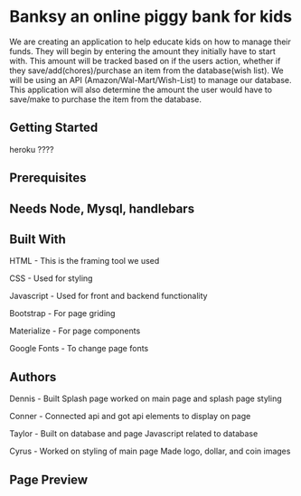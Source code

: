 <h1>Banksy an online piggy bank for kids</h1>

<p>We are creating an application to help educate kids on how to manage their funds. They will begin by entering the amount they initially have to start with. This amount will be tracked based on if the users action, whether if they save/add(chores)/purchase an item from the database(wish list). We will be using an API (Amazon/Wal-Mart/Wish-List) to manage our database. This application will also determine the amount the user would have to save/make to purchase the item from the database.</p>

<h2>Getting Started</h2>
heroku ????

<h2>Prerequisites<h2>
<p>Needs Node, Mysql, handlebars</p>

<h2>Built With</h2>
<p>HTML - This is the framing tool we used</p>
<p>CSS - Used for styling</p>
<p>Javascript - Used for front and backend functionality</p>
<p>Bootstrap - For page griding</p>
<p>Materialize - For page components</p>
<p>Google Fonts - To change page fonts</p>


<h2>Authors</h2>
<p>Dennis - Built Splash page worked on main page and splash page styling</p>
<p>Conner - Connected api and got api elements to display on page</p>
<p>Taylor - Built on database and page Javascript related to database</p>
<p>Cyrus - Worked on styling of main page Made logo, dollar, and coin images</p>

<h2>Page Preview</h2>

